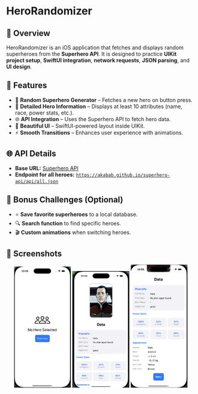 # HeroRandomizer

## 📌 Overview
HeroRandomizer is an iOS application that fetches and displays random superheroes from the **Superhero API**. It is designed to practice **UIKit project setup**, **SwiftUI integration**, **network requests**, **JSON parsing**, and **UI design**.

## 🚀 Features
- 🎲 **Random Superhero Generator** – Fetches a new hero on button press.
- 🦸 **Detailed Hero Information** – Displays at least 10 attributes (name, race, power stats, etc.).
- 🌐 **API Integration** – Uses the Superhero API to fetch hero data.
- 🎨 **Beautiful UI** – SwiftUI-powered layout inside UIKit.
- ⚡ **Smooth Transitions** – Enhances user experience with animations.

## 🌐 API Details
- **Base URL:** [Superhero API](https://akabab.github.io/superhero-api/)
- **Endpoint for all heroes:** [`https://akabab.github.io/superhero-api/api/all.json`](https://akabab.github.io/superhero-api/api/all.json)

## 🎯 Bonus Challenges (Optional)
- ⭐ **Save favorite superheroes** to a local database.
- 🔍 **Search function** to find specific heroes.
- 🎬 **Custom animations** when switching heroes.

## 📸 Screenshots  

<p align="center">
  <img src="screenshots/screenshot1.png" width="30%">
  <img src="screenshots/screenshot2.png" width="30%">
  <img src="screenshots/screenshot3.png" width="30%">
</p>

